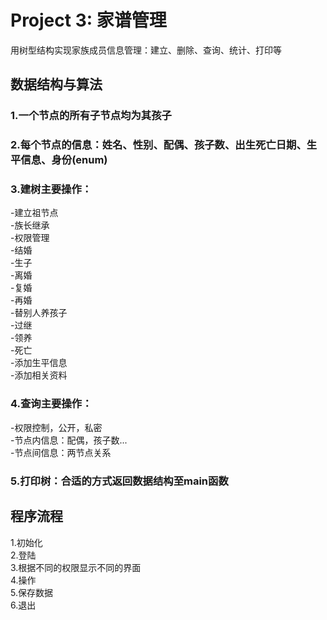 #  Project 3: 家谱管理  
用树型结构实现家族成员信息管理：建立、删除、查询、统计、打印等  
##  数据结构与算法  
###  1.一个节点的所有子节点均为其孩子  
###  2.每个节点的信息：姓名、性别、配偶、孩子数、出生死亡日期、生平信息、身份(enum)  
###  3.建树主要操作：  
-建立祖节点  
-族长继承    
-权限管理   
-结婚  
-生子  
-离婚  
-复婚  
-再婚  
-替别人养孩子      
-过继  
-领养  
-死亡   
-添加生平信息  
-添加相关资料  
###  4.查询主要操作：  
-权限控制，公开，私密   
-节点内信息：配偶，孩子数...  
-节点间信息：两节点关系
###  5.打印树：合适的方式返回数据结构至main函数  

## 程序流程  
1.初始化  
2.登陆   
3.根据不同的权限显示不同的界面    
4.操作  
5.保存数据  
6.退出
